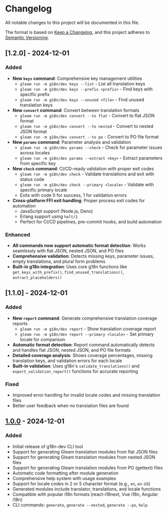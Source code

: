 # Changelog

All notable changes to this project will be documented in this file.

The format is based on [Keep a Changelog](https://keepachangelog.com/en/1.0.0/),
and this project adheres to [Semantic Versioning](https://semver.org/spec/v2.0.0.html).

## [1.2.0] - 2024-12-01

### Added

- **New `keys` command**: Comprehensive key management utilities
  - `gleam run -m g18n/dev keys --list` - List all translation keys  
  - `gleam run -m g18n/dev keys --prefix <prefix>` - Find keys with specific prefix
  - `gleam run -m g18n/dev keys --unused <file>` - Find unused translation keys
- **New `convert` command**: Convert between translation formats
  - `gleam run -m g18n/dev convert --to flat` - Convert to flat JSON format
  - `gleam run -m g18n/dev convert --to nested` - Convert to nested JSON format  
  - `gleam run -m g18n/dev convert --to po` - Convert to PO file format
- **New `params` command**: Parameter analysis and validation
  - `gleam run -m g18n/dev params --check` - Check for parameter issues across locales
  - `gleam run -m g18n/dev params --extract <key>` - Extract parameters from specific key
- **New `check` command**: CI/CD-ready validation with proper exit codes
  - `gleam run -m g18n/dev check` - Validate translations and exit with status code
  - `gleam run -m g18n/dev check --primary <locale>` - Validate with specific primary locale
  - Exits with code 0 for success, 1 for validation errors
- **Cross-platform FFI exit handling**: Proper process exit codes for automation
  - JavaScript support (Node.js, Deno)
  - Erlang support using `halt/1`
  - Perfect for CI/CD pipelines, pre-commit hooks, and build automation

### Enhanced

- **All commands now support automatic format detection**: Works seamlessly with flat JSON, nested JSON, and PO files
- **Comprehensive validation**: Detects missing keys, parameter issues, empty translations, and plural form problems
- **Built-in g18n integration**: Uses core g18n functions like `get_keys_with_prefix()`, `find_unused_translations()`, `extract_placeholders()`

## [1.1.0] - 2024-12-01

### Added

- **New `report` command**: Generate comprehensive translation coverage reports
  - `gleam run -m g18n/dev report` - Show translation coverage report
  - `gleam run -m g18n/dev report --primary <locale>` - Set primary locale for comparison
- **Automatic format detection**: Report command automatically detects and handles flat JSON, nested JSON, and PO file formats
- **Detailed coverage analysis**: Shows coverage percentages, missing translation keys, and validation errors for each locale
- **Built-in validation**: Uses g18n's `validate_translations()` and `export_validation_report()` functions for accurate reporting

### Fixed

- Improved error handling for invalid locale codes and missing translation files
- Better user feedback when no translation files are found

## [1.0.0] - 2024-12-01

### Added

- Initial release of g18n-dev CLI tool
- Support for generating Gleam translation modules from flat JSON files
- Support for generating Gleam translation modules from nested JSON files
- Support for generating Gleam translation modules from PO (gettext) files
- Automatic code formatting after module generation
- Comprehensive help system with usage examples
- Support for locale codes in 2 or 5 character format (e.g., `en`, `en-US`)
- Generated modules include translator, translations, and locale functions
- Compatible with popular i18n formats (react-i18next, Vue i18n, Angular i18n)
- CLI commands: `generate`, `generate --nested`, `generate --po`, `help`

[1.0.0]: https://github.com/renatillas/g18n-dev/releases/tag/v1.0.0

